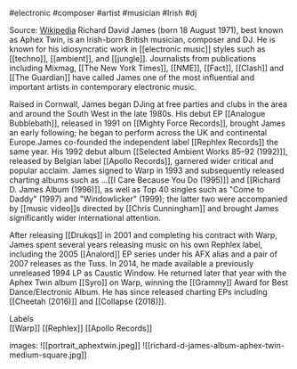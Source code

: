 #electronic #composer #artist #musician #Irish #dj 

Source: [Wikipedia](https://en.wikipedia.org/wiki/Aphex_Twin)
Richard David James (born 18 August 1971), best known as Aphex Twin, is an Irish-born British musician, composer and DJ. He is known for his idiosyncratic work in [[electronic music]] styles such as [[techno]], [[ambient]], and [[jungle]]. Journalists from publications including Mixmag, [[The New York Times]], [[NME]], [[Fact]], [[Clash]] and [[The Guardian]] have called James one of the most influential and important artists in contemporary electronic music.

Raised in Cornwall, James began DJing at free parties and clubs in the area and around the South West in the late 1980s. His debut EP [[Analogue Bubblebath]], released in 1991 on [[Mighty Force Records]], brought James an early following; he began to perform across the UK and continental Europe.James co-founded the independent label [[Rephlex Records]] the same year. His 1992 debut album [[Selected Ambient Works 85–92 (1992)]], released by Belgian label [[Apollo Records]], garnered wider critical and popular acclaim. James signed to Warp in 1993 and subsequently released charting albums such as ...[[I Care Because You Do (1995)]] and [[Richard D. James Album (1996)]], as well as Top 40 singles such as "Come to Daddy" (1997) and "Windowlicker" (1999); the latter two were accompanied by [[music video]]s directed by [[Chris Cunningham]] and brought James significantly wider international attention.

After releasing [[Drukqs]] in 2001 and completing his contract with Warp, James spent several years releasing music on his own Rephlex label, including the 2005 [[Analord]] EP series under his AFX alias and a pair of 2007 releases as the Tuss. In 2014, he made available a previously unreleased 1994 LP as Caustic Window. He returned later that year with the Aphex Twin album [[Syro]] on Warp, winning the [[Grammy]] Award for Best Dance/Electronic Album. He has since released charting EPs including [[Cheetah (2016)]] and [[Collapse (2018)]].

Labels	
[[Warp]]
[[Rephlex]]
[[Apollo Records]]

images:
![[portrait_aphextwin.jpeg]]
![[richard-d-james-album-aphex-twin-medium-square.jpg]]